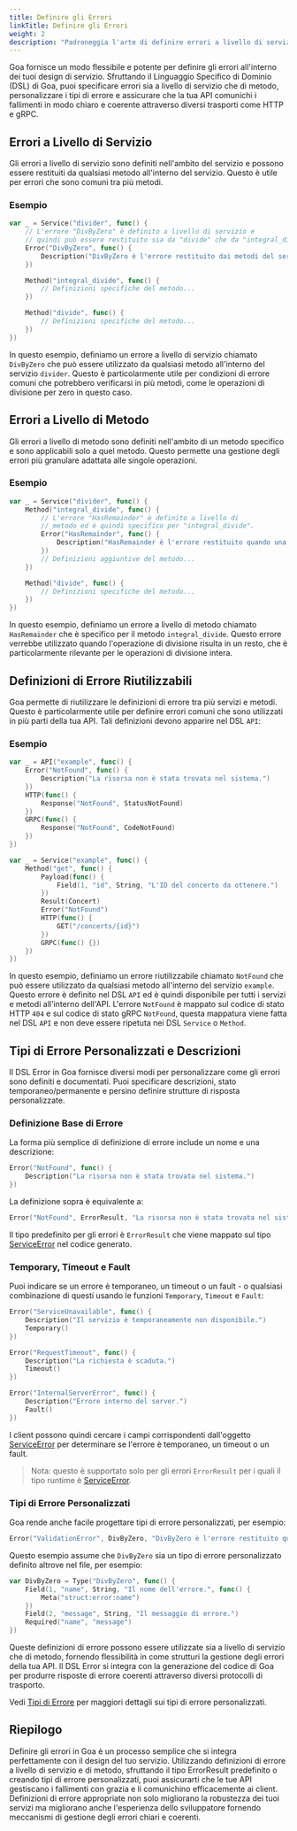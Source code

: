 ```yaml
---
title: Definire gli Errori
linkTitle: Definire gli Errori
weight: 2
description: "Padroneggia l'arte di definire errori a livello di servizio e di metodo in Goa usando il suo DSL, inclusi i tipi di errore personalizzati e le definizioni di errore riutilizzabili."
---
```


Goa fornisce un modo flessibile e potente per definire gli errori all'interno dei tuoi
design di servizio. Sfruttando il Linguaggio Specifico di Dominio (DSL) di Goa, puoi specificare
errori sia a livello di servizio che di metodo, personalizzare i tipi di errore e assicurare
che la tua API comunichi i fallimenti in modo chiaro e coerente attraverso diversi
trasporti come HTTP e gRPC.

## Errori a Livello di Servizio

Gli errori a livello di servizio sono definiti nell'ambito del servizio e possono essere restituiti da qualsiasi
metodo all'interno del servizio. Questo è utile per errori che sono comuni tra
più metodi.

### Esempio

```go
var _ = Service("divider", func() {
    // L'errore "DivByZero" è definito a livello di servizio e
    // quindi può essere restituito sia da "divide" che da "integral_divide".
    Error("DivByZero", func() {
        Description("DivByZero è l'errore restituito dai metodi del servizio quando l'operando destro è 0.")
    })

    Method("integral_divide", func() {
        // Definizioni specifiche del metodo...
    })

    Method("divide", func() {
        // Definizioni specifiche del metodo...
    })
})
```

In questo esempio, definiamo un errore a livello di servizio chiamato `DivByZero` che può
essere utilizzato da qualsiasi metodo all'interno del servizio `divider`. Questo è particolarmente utile
per condizioni di errore comuni che potrebbero verificarsi in più metodi, come
le operazioni di divisione per zero in questo caso.

## Errori a Livello di Metodo

Gli errori a livello di metodo sono definiti nell'ambito di un metodo specifico e sono
applicabili solo a quel metodo. Questo permette una gestione degli errori più granulare
adattata alle singole operazioni.

### Esempio

```go
var _ = Service("divider", func() {
    Method("integral_divide", func() {
        // L'errore "HasRemainder" è definito a livello di
        // metodo ed è quindi specifico per "integral_divide".
        Error("HasRemainder", func() {
            Description("HasRemainder è l'errore restituito quando una divisione intera ha un resto.")
        })
        // Definizioni aggiuntive del metodo...
    })

    Method("divide", func() {
        // Definizioni specifiche del metodo...
    })
})
```

In questo esempio, definiamo un errore a livello di metodo chiamato `HasRemainder` che è
specifico per il metodo `integral_divide`. Questo errore verrebbe utilizzato quando
l'operazione di divisione risulta in un resto, che è particolarmente rilevante per
le operazioni di divisione intera.

## Definizioni di Errore Riutilizzabili

Goa permette di riutilizzare le definizioni di errore tra più servizi e metodi.
Questo è particolarmente utile per definire errori comuni che sono utilizzati in più
parti della tua API. Tali definizioni devono apparire nel DSL `API`:

### Esempio

```go
var _ = API("example", func() {
    Error("NotFound", func() {
        Description("La risorsa non è stata trovata nel sistema.")
    })
    HTTP(func() {
        Response("NotFound", StatusNotFound)
    })
    GRPC(func() {
        Response("NotFound", CodeNotFound)
    })
})

var _ = Service("example", func() {
    Method("get", func() {
        Payload(func() {
            Field(1, "id", String, "L'ID del concerto da ottenere.")
        })
        Result(Concert)
        Error("NotFound")
        HTTP(func() {
            GET("/concerts/{id}")
        })
        GRPC(func() {})
    })
})
```

In questo esempio, definiamo un errore riutilizzabile chiamato `NotFound` che può essere utilizzato
da qualsiasi metodo all'interno del servizio `example`. Questo errore è definito nel DSL
`API` ed è quindi disponibile per tutti i servizi e metodi all'interno dell'API. L'errore
`NotFound` è mappato sul codice di stato HTTP `404` e sul codice di stato gRPC
`NotFound`, questa mappatura viene fatta nel DSL `API` e non deve essere
ripetuta nei DSL `Service` o `Method`.

## Tipi di Errore Personalizzati e Descrizioni

Il DSL Error in Goa fornisce diversi modi per personalizzare come gli errori sono definiti e
documentati. Puoi specificare descrizioni, stato temporaneo/permanente e persino
definire strutture di risposta personalizzate.

### Definizione Base di Errore

La forma più semplice di definizione di errore include un nome e una descrizione:

```go
Error("NotFound", func() {
    Description("La risorsa non è stata trovata nel sistema.")
})
```

La definizione sopra è equivalente a:

```go
Error("NotFound", ErrorResult, "La risorsa non è stata trovata nel sistema.")
```

Il tipo predefinito per gli errori è `ErrorResult` che viene mappato sul tipo
[ServiceError](https://pkg.go.dev/goa.design/goa/v3/pkg#ServiceError)
nel codice generato.

### Temporary, Timeout e Fault

Puoi indicare se un errore è temporaneo, un timeout o un fault - o qualsiasi
combinazione di questi usando le funzioni `Temporary`, `Timeout` e `Fault`:

```go
Error("ServiceUnavailable", func() {
    Description("Il servizio è temporaneamente non disponibile.")
    Temporary()
})

Error("RequestTimeout", func() {
    Description("La richiesta è scaduta.")
    Timeout()
})

Error("InternalServerError", func() {
    Description("Errore interno del server.")
    Fault()
})
```

I client possono quindi cercare i campi corrispondenti dall'oggetto
[ServiceError](https://pkg.go.dev/goa.design/goa/v3/pkg#ServiceError) per
determinare se l'errore è temporaneo, un timeout o un fault.

> Nota: questo è supportato solo per gli errori `ErrorResult` per i quali il tipo runtime
> è [ServiceError](https://pkg.go.dev/goa.design/goa/v3/pkg#ServiceError).

### Tipi di Errore Personalizzati

Goa rende anche facile progettare tipi di errore personalizzati, per esempio:

```go
Error("ValidationError", DivByZero, "DivByZero è l'errore restituito quando si usa il valore 0 come divisore.")
```

Questo esempio assume che `DivByZero` sia un tipo di errore personalizzato definito altrove
nel file, per esempio:

```go
var DivByZero = Type("DivByZero", func() {
    Field(1, "name", String, "Il nome dell'errore.", func() {
        Meta("struct:error:name")
    })
    Field(2, "message", String, "Il messaggio di errore.")
    Required("name", "message")
})
```

Queste definizioni di errore possono essere utilizzate sia a livello di servizio che di metodo, fornendo
flessibilità in come strutturi la gestione degli errori della tua API. Il DSL Error
si integra con la generazione del codice di Goa per produrre risposte di errore coerenti
attraverso diversi protocolli di trasporto.

Vedi [Tipi di Errore](../3-error-types) per maggiori dettagli sui tipi di errore personalizzati.

## Riepilogo

Definire gli errori in Goa è un processo semplice che si integra perfettamente
con il design del tuo servizio. Utilizzando definizioni di errore a livello di servizio e di metodo,
sfruttando il tipo ErrorResult predefinito o creando tipi di errore personalizzati,
puoi assicurarti che le tue API gestiscano i fallimenti con grazia e li comunichino
efficacemente ai client. Definizioni di errore appropriate non solo migliorano la
robustezza dei tuoi servizi ma migliorano anche l'esperienza dello sviluppatore
fornendo meccanismi di gestione degli errori chiari e coerenti. 
